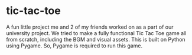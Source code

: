 # tic-tac-toe
A fun little project me and 2 of my friends worked on as a part of our university project. We tried to make a fully functional Tic Tac Toe game all from scratch, including the BGM and visual assets. 
This is built on Python using Pygame. So, Pygame is required to run this game. 
